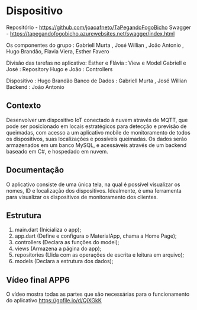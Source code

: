 # Dispositivo

Repositório - https://github.com/joaoafneto/TaPegandoFogoBicho
Swagger - https://tapegandofogobicho.azurewebsites.net/swagger/index.html

Os componentes do grupo : Gabriell Murta , José Willian , João Antonio , Hugo Brandão, Flavia Viera, Esther Favero

Divisão das tarefas no aplicativo:
Esther e Flávia : View e Model 
Gabriell e José : Repository 
Hugo e João : Controllers

Dispositivo : Hugo Brandão
Banco de Dados : Gabriell Murta , José Willian
Backend : João Antonio

## Contexto

Desenvolver um dispositivo IoT conectado à nuvem através de MQTT, que pode ser posicionado em locais estratégicos para detecção e previsão de queimadas, com acesso a um aplicativo mobile de monitoramento de todos os dispositivos, suas localizações e possíveis queimadas. Os dados serão armazenados em um banco MySQL, e acessáveis através de um backend baseado em C#, e hospedado em nuvem.

## Documentação

O aplicativo consiste de uma única tela, na qual é possível visualizar os nomes, ID e localização dos dispositivos. Idealmente, é uma ferramenta para visualizar os dispositivos de monitoramento dos clientes.

## Estrutura
1. main.dart (Inicializa o app);
2. app.dart (Define e configura o MaterialApp, chama a Home Page);
3. controllers (Declara as funções do model);
4. views (Armazena a página do app);
5. repositories (Llida com as operações de escrita e leitura em arquivo);
6. models (Declara a estrutura dos dados);

## Vídeo final APP6

O vídeo mostra todas as partes que são necessárias para o funcionamento do aplicativo
https://gofile.io/d/QjXGkK
